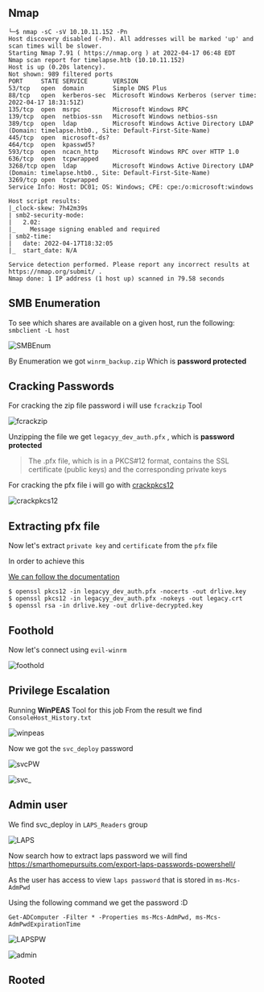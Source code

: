 ## Nmap
```
└─$ nmap -sC -sV 10.10.11.152 -Pn
Host discovery disabled (-Pn). All addresses will be marked 'up' and scan times will be slower.
Starting Nmap 7.91 ( https://nmap.org ) at 2022-04-17 06:48 EDT
Nmap scan report for timelapse.htb (10.10.11.152)
Host is up (0.20s latency).
Not shown: 989 filtered ports
PORT     STATE SERVICE       VERSION
53/tcp   open  domain        Simple DNS Plus
88/tcp   open  kerberos-sec  Microsoft Windows Kerberos (server time: 2022-04-17 18:31:51Z)
135/tcp  open  msrpc         Microsoft Windows RPC
139/tcp  open  netbios-ssn   Microsoft Windows netbios-ssn
389/tcp  open  ldap          Microsoft Windows Active Directory LDAP (Domain: timelapse.htb0., Site: Default-First-Site-Name)
445/tcp  open  microsoft-ds?
464/tcp  open  kpasswd5?
593/tcp  open  ncacn_http    Microsoft Windows RPC over HTTP 1.0
636/tcp  open  tcpwrapped
3268/tcp open  ldap          Microsoft Windows Active Directory LDAP (Domain: timelapse.htb0., Site: Default-First-Site-Name)
3269/tcp open  tcpwrapped
Service Info: Host: DC01; OS: Windows; CPE: cpe:/o:microsoft:windows

Host script results:
|_clock-skew: 7h42m39s
| smb2-security-mode: 
|   2.02: 
|_    Message signing enabled and required
| smb2-time: 
|   date: 2022-04-17T18:32:05
|_  start_date: N/A

Service detection performed. Please report any incorrect results at https://nmap.org/submit/ .
Nmap done: 1 IP address (1 host up) scanned in 79.58 seconds

```

## SMB Enumeration
To see which shares are available on a given host, run the following:
`smbclient -L host`

![SMBEnum](https://user-images.githubusercontent.com/8396956/163711059-dd9add63-ceb8-4b52-b746-8f41f525896c.png)

By Enumeration we got `winrm_backup.zip` Which is **password protected**

## Cracking Passwords

For cracking the zip file password i will use `fcrackzip` Tool 

![fcrackzip](https://user-images.githubusercontent.com/8396956/163711472-42cae6aa-0515-4c7f-8e2b-3af1c47ffa7c.png)

Unzipping the file we get `legacyy_dev_auth.pfx` ,  which is **password protected**

>The .pfx file, which is in a PKCS#12 format, contains the SSL certificate (public keys) and the corresponding private keys

For cracking the pfx file i will go with [crackpkcs12](https://github.com/crackpkcs12/crackpkcs12)

![crackpkcs12](https://user-images.githubusercontent.com/8396956/163711715-6101e3b6-6de4-4505-b990-c689b83b636a.png)

## Extracting pfx file

Now let's extract `private key` and `certificate` from the `pfx` file

In order to achieve this 

[We can follow the documentation](https://www.ibm.com/docs/en/arl/9.7?topic=certification-extracting-certificate-keys-from-pfx-file)


```
$ openssl pkcs12 -in legacyy_dev_auth.pfx -nocerts -out drlive.key
$ openssl pkcs12 -in legacyy_dev_auth.pfx -nokeys -out legacy.crt
$ openssl rsa -in drlive.key -out drlive-decrypted.key

```

## Foothold

Now let's connect using `evil-winrm`

![foothold](https://user-images.githubusercontent.com/8396956/163712269-3e56f7cb-e948-4415-91a7-cd85af653810.png)

## Privilege Escalation  
Running **WinPEAS** Tool for this job 
From the result we find `ConsoleHost_History.txt`

![winpeas](https://user-images.githubusercontent.com/8396956/163712784-531ca871-1a08-4f23-995d-37397a08add6.png)

Now we got the `svc_deploy` password

![svcPW](https://user-images.githubusercontent.com/8396956/163713074-88b4b439-38d4-4193-aeb4-977aa729a01d.png)

![svc_](https://user-images.githubusercontent.com/8396956/163713206-25614095-ab1f-41da-90c6-ec86095a3cd6.png)

## Admin user 
We find svc_deploy in `LAPS_Readers` group

![LAPS](https://user-images.githubusercontent.com/8396956/163713277-03c20992-ab74-416c-b3e5-2d20a154fba3.png)

Now search how to extract laps password we will find https://smarthomepursuits.com/export-laps-passwords-powershell/

As the user has access to view `laps password` that is stored in `ms-Mcs-AdmPwd`

Using the following command we get the password :D 

`Get-ADComputer -Filter * -Properties ms-Mcs-AdmPwd, ms-Mcs-AdmPwdExpirationTime`



![LAPSPW](https://user-images.githubusercontent.com/8396956/163713490-c9389202-31e1-4b51-b1e4-71e6139282d7.png)


![admin](https://user-images.githubusercontent.com/8396956/163713590-3319b76f-7045-4cd7-bfab-2f88839c3a96.png)


## Rooted
